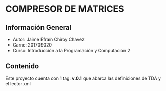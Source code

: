 # COMPRESOR DE MATRICES

## Información General
* Autor: Jaime Efraín Chiroy Chavez
* Carne: 201709020
* Curso: Introducción a la Programación y Computación 2

## Contenido
Este proyecto cuenta con 1 tag: **v.0.1** que abarca las definiciones de TDA y el lector xml
